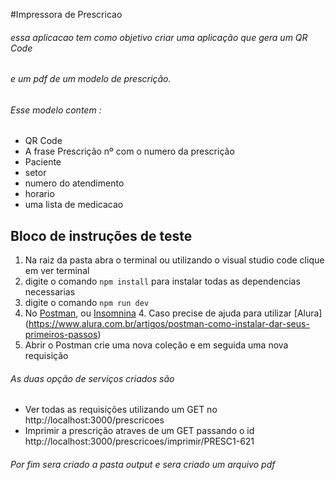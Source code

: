 #Impressora de Prescricao

###### essa aplicacao tem como objetivo criar uma aplicação que gera um QR Code
###### e um pdf de um modelo de prescrição.

###### Esse modelo contem :
* QR Code
* A frase Prescrição nº com o numero da prescrição
* Paciente
* setor
* numero do atendimento
* horario
* uma lista de medicacao

## Bloco de instruções de teste
1. Na raiz da pasta abra o terminal ou utilizando o visual studio code clique em ver terminal 
2. digite o comando `npm install` para instalar todas as dependencias necessarias
3. digite o comando `npm run dev`
4. No [Postman](https://www.google.com/url?sa=t&rct=j&q=&esrc=s&source=web&cd=&cad=rja&uact=8&ved=2ahUKEwjX8qH0houBAxWspJUCHZc8D3UQFnoECB8QAQ&url=https%3A%2F%2Fwww.postman.com%2F&usg=AOvVaw05sjAjE_hbftSn2Ii8YG6N&opi=89978449), ou [Insomnina](https://www.google.com/url?sa=t&rct=j&q=&esrc=s&source=web&cd=&cad=rja&uact=8&ved=2ahUKEwiambCPiIuBAxUpJLkGHQz5DJAQjBB6BAgfEAE&url=https%3A%2F%2Finsomnia.rest%2Fdownload&usg=AOvVaw1RnqoNjpl_ii8nX1a3haYy&opi=89978449)
    4. Caso precise de ajuda para utilizar [Alura] (https://www.alura.com.br/artigos/postman-como-instalar-dar-seus-primeiros-passos)
5. Abrir o Postman crie uma nova coleção e em seguida  uma nova requisição 

###### As duas opção de serviços criados são 
* Ver todas as requisições utilizando um GET no http://localhost:3000/prescricoes
* Imprimir a prescrição atraves de um GET passando o id http://localhost:3000/prescricoes/imprimir/PRESC1-621

###### Por fim sera criado a pasta output e sera criado um arquivo pdf